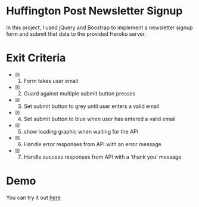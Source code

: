 # Huffington Post Newsletter Signup
In this project, I used jQuery and Boostrap to implement a newsletter signup form and submit that data to the provided Heroku server.

# Exit Criteria
- [x] 1. Form takes user email
- [x] 2. Guard against multiple submit button presses
- [x] 3. Set submit button to grey until user enters a valid email
- [x] 4. Set submit button to blue when user has entered a valid email
- [x] 5. show loading graphic when waiting for the API
- [x] 6. Handle error responses from API with an error message
- [x] 7. Handle success responses from API with a ‘thank you’ message

# Demo
You can try it out [here](http://sanjaychakravorty.com/)